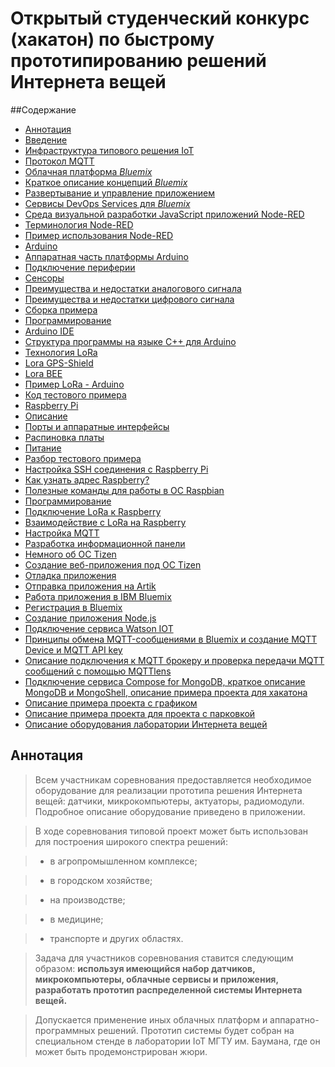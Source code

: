 # Открытый студенческий конкурс (хакатон) по быстрому прототипированию решений Интернета вещей


##Содержание

- [Аннотация](#0)
- [Введение](#1)
 - [Инфраструктура типового решения IoT](#2)
 - [Протокол MQTT](#3)
 - [Облачная платформа *Bluemix*](#4)
 - [Краткое описание концепций *Bluemix*](#5)
  - [Развертывание и управление приложением](#6)
  - [Сервисы DevOps Services для *Bluemix*](#7)
  - [Среда визуальной разработки JavaScript приложений Node-RED](#8)
  - [Терминология Node-RED](#9)
  - [Пример использования Node-RED](#10)
- [Arduino](#12)
 - [Аппаратная часть платформы Arduino](#13)
 - [Подключение периферии](#14)
 - [Сенсоры](#15)
  - [Преимущества и недостатки аналогового сигнала](#16)
  - [Преимущества и недостатки цифрового сигнала](#17)
 - [Сборка примера](#20)
 - [Программирование](#21)
  - [Arduino IDE](#22)
  - [Структура программы на языке C++ для Arduino](#23)
- [Технология LoRa](#221)
 - [Lora GPS-Shield](#222)
 - [Lora BEE](#223)
 - [Пример LoRa - Arduino](#224)
  - [Код тестового примера](#225)
- [Raspberry Pi](#29)
 - [Описание](#291)
  - [Порты и аппаратные интерфейсы](#292)
  - [Распиновка платы](#293)
  - [Питание](#294)
 - [Разбор тестового примера](#295) 
 - [Настройка SSH соединения с Raspberry Pi](#297)
 - [Как узнать адрес Raspberry?](#298)
 - [Полезные команды для работы в ОС Raspbian](#299)
 - [Программирование](#2910)
 - [Подключение LoRa к Raspberry](#2911)
 - [Взаимодействие с LoRa на Raspberry](#2912)
 - [Настройка MQTT](#3022)
- [Разработка информационной панели](#351)
 - [Немного об ОС Tizen](#352)
 - [Создание веб-приложения под ОС Tizen](#353)
 - [Отладка приложения](#354)
 - [Отправка приложения на Artik](#355)
- [Работа приложения в IBM Bluemix](#401)
 - [Регистрация в Bluemix](#402)
 - [Создание приложения Node.js](#403)
 - [Подключение сервиса Watson IOT](#404)
 - [Принципы обмена MQTT-сообщениями в Bluemix и создание MQTT Device и MQTT API key](#405)
 - [Описание подключения к MQTT брокеру и проверка передачи MQTT сообщений с помощью MQTTlens](#406)
 - [Подключение сервиса Compose for MongoDB, краткое описание MongoDB и MongoShell, описание примера проекта для хакатона](#407)
  - [Описание примера проекта с графиком](#408)
  - [Описание примера проекта для проекта с парковкой](#409)
  - [Описание оборудования лаборатории Интернета вещей](#50)

## Аннотация <a name="0"></a>

> Всем участникам соревнования предоставляется необходимое оборудование для реализации прототипа решения Интернета вещей: датчики, микрокомпьютеры, актуаторы, радиомодули. Подробное описание оборудование приведено в приложении.

> В ходе соревнования типовой проект может быть использован для построения широкого спектра решений: 

> - в агропромышленном комплексе; 

> - в городском хозяйстве; 

> - на производстве; 

> - в медицине;

> - транспорте и других областях.

> Задача для участников соревнования ставится следующим образом: **используя имеющийся набор датчиков, микрокомпьютеры, облачные сервисы и приложения, разработать прототип распределенной системы Интернета вещей.** 

> Допускается применение иных облачных платформ и аппаратно-программных решений. Прототип системы будет собран на специальном стенде в лаборатории IoT МГТУ им. Баумана, где он может быть продемонстрирован жюри. 



